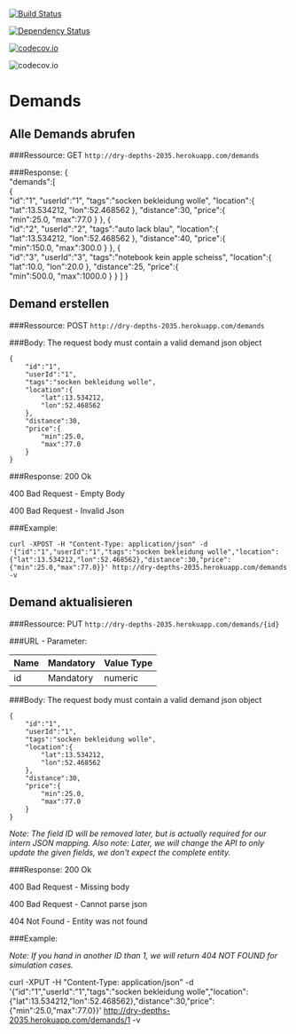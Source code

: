 [![Build Status](https://travis-ci.org/HTW-Projekt-2014-Commercetools/api.svg?branch=master)](https://travis-ci.org/HTW-Projekt-2014-Commercetools/api)

[![Dependency Status](https://www.versioneye.com/java/io.sphere.sdk.jvm:models/1.0.0-M7/badge.svg)](https://www.versioneye.com/java/io.sphere.sdk.jvm:models/1.0.0-M7)

[![codecov.io](https://codecov.io/github/HTW-Projekt-2014-Commercetools/api/coverage.svg?branch=master)](https://codecov.io/github/HTW-Projekt-2014-Commercetools/api?branch=master)

![codecov.io](https://codecov.io/github/HTW-Projekt-2014-Commercetools/api/branch.svg?branch=master)

# Demands

## Alle Demands abrufen
###Ressource:
GET `http://dry-depths-2035.herokuapp.com/demands`

###Response:
    {  
       "demands":[  
          {  
             "id":"1",
             "userId":"1",
             "tags":"socken bekleidung wolle",
             "location":{  
                "lat":13.534212,
                "lon":52.468562
             },
             "distance":30,
             "price":{  
                "min":25.0,
                "max":77.0
             }
          },
          {  
             "id":"2",
             "userId":"2",
             "tags":"auto lack blau",
             "location":{  
                "lat":13.534212,
                "lon":52.468562
             },
             "distance":40,
             "price":{  
                "min":150.0,
                "max":300.0
             }
          },
          {  
             "id":"3",
             "userId":"3",
             "tags":"notebook kein apple scheiss",
             "location":{  
                "lat":10.0,
                "lon":20.0
             },
             "distance":25,
             "price":{  
                "min":500.0,
                "max":1000.0
             }
          }
       ]
    }

## Demand erstellen
###Ressource:
POST `http://dry-depths-2035.herokuapp.com/demands`

###Body:
The request body must contain a valid demand json object

    {
        "id":"1",
        "userId":"1",
        "tags":"socken bekleidung wolle",
        "location":{
            "lat":13.534212,
            "lon":52.468562
        },
        "distance":30,
        "price":{
            "min":25.0,
            "max":77.0
        }
    }

###Response:
200 Ok

400 Bad Request - Empty Body

400 Bad Request - Invalid Json

###Example:

    curl -XPOST -H "Content-Type: application/json" -d '{"id":"1","userId":"1","tags":"socken bekleidung wolle","location":{"lat":13.534212,"lon":52.468562},"distance":30,"price":{"min":25.0,"max":77.0}}' http://dry-depths-2035.herokuapp.com/demands -v

## Demand aktualisieren
###Ressource:
PUT `http://dry-depths-2035.herokuapp.com/demands/{id}`

###URL - Parameter:

| Name | Mandatory | Value Type |
| ---- | --------- | ---------- |
| id | Mandatory | numeric |


###Body:
The request body must contain a valid demand json object

    {
        "id":"1",
        "userId":"1",
        "tags":"socken bekleidung wolle",
        "location":{
            "lat":13.534212,
            "lon":52.468562
        },
        "distance":30,
        "price":{
            "min":25.0,
            "max":77.0
        }
    }
	
*Note: The field ID will be removed later, but is actually required for our intern JSON mapping.*
*Also note: Later, we will change the API to only update the given fields, we don't expect the complete entity.*

###Response:
200 Ok

400 Bad Request - Missing body

400 Bad Request - Cannot parse json

404 Not Found - Entity was not found

###Example:

*Note: If you hand in another ID than 1, we will return 404 NOT FOUND for simulation cases.*

curl -XPUT -H "Content-Type: application/json" -d '{"id":"1","userId":"1","tags":"socken bekleidung wolle","location":{"lat":13.534212,"lon":52.468562},"distance":30,"price":{"min":25.0,"max":77.0}}' http://dry-depths-2035.herokuapp.com/demands/1 -v
